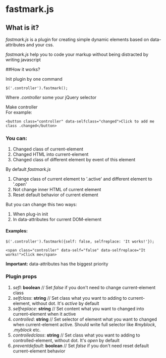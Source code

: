 # fastmark.js

## What is it?

*fastmark.js* is a plugin for creating simple dynamic elements based on data-attributes and your css.

*fastmark.js* help you to code your markup without being distracted by writing javascript

##How it works?

Init plugin by one command

`$('.controller').fastmark();`

Where *.controller* some your jQuery selector

Make controller  
For example:

`<button class="controller" data-selfclass="changed">Click to add me class .changed</button>`

### You can:

1. Changed class of current-element
2. Changed HTML into current-element
3. Changed class of different element by event of this element

By default *fastmark.js* 

1. Change class of current element to '.active' and different element to '.open'
2. Not change inner HTML of current element
3. Reset default behavior of current element

But you can change this two ways:

1. When plug-in init
2. In data-attributes for current DOM-element

#### Examples:

`$('.controller').fastmark({self: false, selfreplace: 'It works!'});`

`<span class="controller" data-self="false" data-selfreplace="It works!">Click me</span>`

**Important:** data-attributes has the biggest priority

### Plugin props
1. *sefl*: **boolean** // Set *false* if you don't need to change current-element class
2. *selfclass*: **string** // Set class what you want to adding to current-element, without dot. It's *active* by default
3. *selfreplace*: **string** // Set content what you want to changed into current-element when it active
4. *controlled*: **string** // Set selector of element what you want to changed when current-element active. Should write full selector like *#myblock*, *.myblock* etc.
5. *controlledclass*: **string** // Set class what you want to adding to controlled-element, without dot. It's *open* by default
6. *preventdefault*: **boolean** // Set *false* if you don't need reset default current-element behavior
